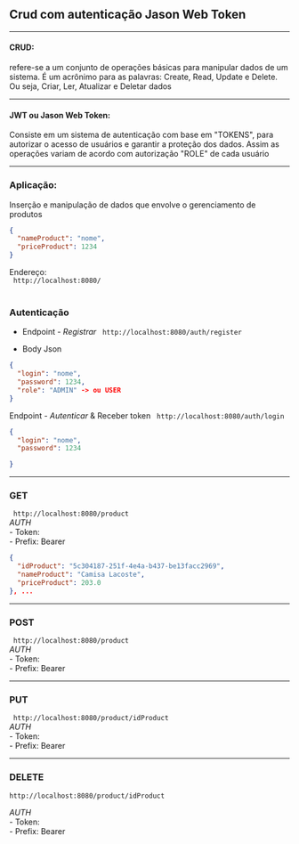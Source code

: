 ## Crud com autenticação Jason Web Token
-- --
#### CRUD:
refere-se a um conjunto de operações básicas para manipular dados de um sistema. É 
um acrônimo para as palavras: Create, Read, Update e Delete.
Ou seja, Criar, Ler, Atualizar e Deletar dados 
-- --
#### JWT ou Jason Web Token:
Consiste em um sistema de autenticação com base em "TOKENS", para autorizar o acesso
de usuários e garantir a proteção dos dados. Assim as operações variam de acordo com autorização "ROLE" de cada usuário
-- --
### Aplicação:

Inserção e manipulação de dados que envolve o gerenciamento de produtos
````JSON
{
  "nameProduct": "nome",
  "priceProduct": 1234
}
````

Endereço:<br>
`` http://localhost:8080/`` <br>
<br>
### Autenticação
- Endpoint - *Registrar*
  `` http://localhost:8080/auth/register``

- Body Json
````JSON
{
  "login": "nome",
  "password": 1234, 
  "role": "ADMIN" -> ou USER
}
````

Endpoint - *Autenticar* & Receber token
`` http://localhost:8080/auth/login``
````JSON
{
  "login": "nome",
  "password": 1234 

}
````



-- --

### GET
`` http://localhost:8080/product``
<br>
*AUTH* <br> - Token: <br> - Prefix: Bearer
````JSON
{
  "idProduct": "5c304187-251f-4e4a-b437-be13facc2969",
  "nameProduct": "Camisa Lacoste",
  "priceProduct": 203.0
}, ...
````
-- --
### POST
`` http://localhost:8080/product``
<br>
*AUTH* <br> - Token: <br> - Prefix: Bearer
-- --
### PUT
`` http://localhost:8080/product/idProduct``
<br>
*AUTH* <br> - Token: <br> - Prefix: Bearer
-- --
### DELETE

``http://localhost:8080/product/idProduct``
<br>

*AUTH* <br> - Token: <br> - Prefix: Bearer

<br>
